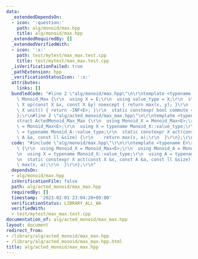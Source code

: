 ```yaml
---
data:
  _extendedDependsOn:
  - icon: ':question:'
    path: alg/monoid/max.hpp
    title: alg/monoid/max.hpp
  _extendedRequiredBy: []
  _extendedVerifiedWith:
  - icon: ':x:'
    path: test/mytest/max_max.test.cpp
    title: test/mytest/max_max.test.cpp
  _isVerificationFailed: true
  _pathExtension: hpp
  _verificationStatusIcon: ':x:'
  attributes:
    links: []
  bundledCode: "#line 2 \"alg/monoid/max.hpp\"\n\r\ntemplate <typename E>\r\nstruct\
    \ Monoid_Max {\r\n  using X = E;\r\n  using value_type = X;\r\n  static constexpr\
    \ X op(const X &x, const X &y) noexcept { return max(x, y); }\r\n  static constexpr\
    \ X unit() { return -INF<E>; }\r\n  static constexpr bool commute = true;\r\n\
    };\r\n#line 2 \"alg/acted_monoid/max_max.hpp\"\n\r\ntemplate <typename E>\r\n\
    struct ActedMonoid_Max_Max {\r\n  using Monoid_X = Monoid_Max<E>;\r\n  using Monoid_A\
    \ = Monoid_Max<E>;\r\n  using X = typename Monoid_X::value_type;\r\n  using A\
    \ = typename Monoid_A::value_type;\r\n  static constexpr X act(const X &x, const\
    \ A &a, const ll &size) {\r\n    return max(x, a);\r\n  }\r\n};\r\n"
  code: "#include \"alg/monoid/max.hpp\"\r\n\r\ntemplate <typename E>\r\nstruct ActedMonoid_Max_Max\
    \ {\r\n  using Monoid_X = Monoid_Max<E>;\r\n  using Monoid_A = Monoid_Max<E>;\r\
    \n  using X = typename Monoid_X::value_type;\r\n  using A = typename Monoid_A::value_type;\r\
    \n  static constexpr X act(const X &x, const A &a, const ll &size) {\r\n    return\
    \ max(x, a);\r\n  }\r\n};\r\n"
  dependsOn:
  - alg/monoid/max.hpp
  isVerificationFile: false
  path: alg/acted_monoid/max_max.hpp
  requiredBy: []
  timestamp: '2023-02-01 23:04:20+09:00'
  verificationStatus: LIBRARY_ALL_WA
  verifiedWith:
  - test/mytest/max_max.test.cpp
documentation_of: alg/acted_monoid/max_max.hpp
layout: document
redirect_from:
- /library/alg/acted_monoid/max_max.hpp
- /library/alg/acted_monoid/max_max.hpp.html
title: alg/acted_monoid/max_max.hpp
---
```

